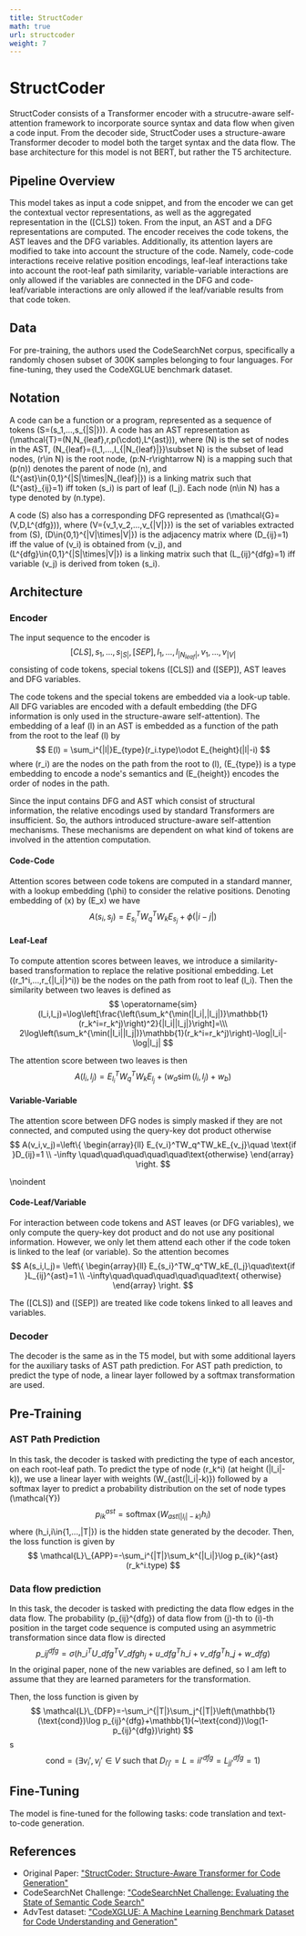 ```yaml
---
title: StructCoder
math: true
url: structcoder
weight: 7
---
```


# StructCoder

StructCoder consists of a Transformer encoder with a strucutre-aware self-attention framework to incorporate source syntax and data flow when given a code input. From the decoder side, StructCoder uses a structure-aware Transformer decoder to model both the target syntax and the data flow. The base architecture for this model is not BERT, but rather the T5 architecture.

## Pipeline Overview

This model takes as input a code snippet, and from the encoder we can get the contextual vector representations, as well as the aggregated representation in the  \([CLS]\) token. From the input, an AST and a DFG representations are computed. The encoder receives the code tokens, the AST leaves and the DFG variables. Additionally, its attention layers are modified to take into account the structure of the code. Namely, code-code interactions receive relative position encodings, leaf-leaf interactions take into account the root-leaf path similarity, variable-variable interactions are only allowed if the variables are connected in the DFG and code-leaf/variable interactions are only allowed if the leaf/variable results from that code token.

## Data

For pre-training, the authors used the CodeSearchNet corpus, specifically a randomly chosen subset of 300K samples belonging to four languages. For fine-tuning, they used the CodeXGLUE benchmark dataset.

## Notation

A code can be a function or a program, represented as a sequence of tokens \(S=(s_1,...,s_{|S|})\). A code has an AST representation as \(\mathcal{T}=(N,N_{leaf},r,p(\cdot),L^{ast})\), where \(N\) is the set of nodes in the AST, \(N_{leaf}=\{l_1,...,l_{|N_{leaf}|}\}\subset N\) is the subset of lead nodes, \(r\in N\) is the root node, \(p:N-r\rightarrow N\) is a mapping such that \(p(n)\) denotes the parent of node \(n\), and \(L^{ast}\in\{0,1\}^{|S|\times|N_{leaf}|}\) is a linking matrix such that \(L^{ast}_{ij}=1\) iff token \(s_i\) is part of leaf \(l_j\). Each node \(n\in N\) has a type denoted by \(n.type\).

A code \(S\) also has a corresponding DFG represented as \(\mathcal{G}=(V,D,L^{dfg})\), where \(V=\{v_1,v_2,...,v_{|V|}\}\) is the set of variables extracted from \(S\), \(D\in\{0,1\}^{|V|\times|V|}\) is the adjacency matrix where \(D_{ij}=1\) iff the value of \(v_i\) is obtained from \(v_j\), and \(L^{dfg}\in\{0,1\}^{|S|\times|V|}\) is a linking matrix such that \(L_{ij}^{dfg}=1\) iff variable \(v_j\) is derived from token \(s_i\).

## Architecture

### Encoder

The input sequence to the encoder is 
$$
[CLS],s_1,...,s_{|S|},[SEP],l_1,...,l_{|N_{leaf}|},v_1,...,v_{|V|}
$$
consisting of code tokens, special tokens \([CLS]\) and \([SEP]\), AST leaves and DFG variables. 

The code tokens and the special tokens are embedded via a look-up table. All DFG variables are encoded with a default embedding (the DFG information is only used in the structure-aware self-attention). The embedding of a leaf \(l\) in an AST is embedded as a function of the path from the root to the leaf \(l\) by
$$
E(l) = \sum_i^{|l|}E_{type}(r_i.type)\odot E_{height}(|l|-i)
$$
where \(r_i\) are the nodes on the path from the root to \(l\), \(E_{type}\) is a type embedding to encode a node's semantics and \(E_{height}\) encodes the order of nodes in the path.

Since the input contains DFG and AST which consist of structural information, the relative encodings used by standard Transformers are insufficient. So, the authors introduced structure-aware self-attention mechanisms. These mechanisms are dependent on what kind of tokens are involved in the attention computation.

#### Code-Code

Attention scores between code tokens are computed in a standard manner, with a lookup embedding \(\phi\) to consider the relative positions. Denoting embedding of \(x\) by \(E_x\) we have
$$
A(s_i,s_j)=E_{s_i}^TW_q^TW_kE_{s_j}+\phi(|i-j|)
$$

#### Leaf-Leaf

To compute attention scores between leaves, we introduce a similarity-based transformation to replace the relative positional embedding. Let \((r_1^i,...,r_{|l_i|}^i)\) be the nodes on the path from root to leaf \(l_i\). Then the similarity between two leaves is defined as
$$
\operatorname{sim}(l_i,l_j)=\log\left[\frac{\left(\sum_k^{\min(|l_i|,|l_j|)}\mathbb{1}(r_k^i=r_k^j)\right)^2}{|l_i||l_j|}\right]=\\\
2\log\left(\sum_k^{\min(|l_i||l_j|)}\mathbb{1}(r_k^i=r_k^j)\right)-\log|l_i|-\log|l_j|
$$

The attention score between two leaves is then
$$
A(l_i,l_j)=E_{l_i}^TW_q^TW_kE_{l_j}+(w_a\operatorname{sim}(l_i,l_j)+w_b)
$$

#### Variable-Variable

The attention score between DFG nodes is simply masked if they are not connected, and computed using the query-key dot product otherwise
$$
A(v_i,v_j)=\left\{
\begin{array}{ll}
    E_{v_i}^TW_q^TW_kE_{v_j}\quad \text{if }D_{ij}=1 \\
    -\infty \quad\quad\quad\quad\quad\text{otherwise}
\end{array}
\right.
$$

\noindent

#### Code-Leaf/Variable

For interaction between code tokens and AST leaves (or DFG variables), we only compute the query-key dot product and do not use any positional information. However, we only let them attend each other if the code token is linked to the leaf (or variable). So the attention becomes
$$
A(s_i,l_j)=
\left\{
\begin{array}{ll}
    E_{s_i}^TW_q^TW_kE_{l_j}\quad\text{if }L_{ij}^{ast}=1 \\
    -\infty\quad\quad\quad\quad\quad\text{ otherwise}
\end{array}
\right.
$$

The \([CLS]\) and \([SEP]\) are treated like code tokens linked to all leaves and variables.

### Decoder

The decoder is the same as in the T5 model, but with some additional layers for the auxiliary tasks of AST path prediction. For AST path prediction, to predict the type of node, a linear layer followed by a softmax transformation are used.

## Pre-Training

### AST Path Prediction

In this task, the decoder is tasked with predicting the type of each ancestor, on each root-leaf path. To predict the type of node \(r_k^i\) (at height \(|l_i|-k\)), we use a linear layer with weights \(W_{ast(|l_i|-k)}\) followed by a softmax layer to predict a probability distribution on the set of node types \(\mathcal{Y}\)
$$
p_{ik}^{ast}=\operatorname{softmax}(W_{ast(|l_i|-k)}h_i)
$$
where \(h_i,i\in\{1,...,|T|\}\) is the hidden state generated by the decoder. Then, the loss function is given by
$$
\mathcal{L}\_{APP}=-\sum_i^{|T|}\sum_k^{|l_i|}\log p_{ik}^{ast}(r_k^i.type)
$$

### Data flow prediction

In this task, the decoder is tasked with predicting the data flow edges in the data flow. The probability \(p_{ij}^{dfg}\) of data flow from \(j\)-th to \(i\)-th position in the target code sequence is computed using an asymmetric transformation since data flow is directed
$$
p\_{ij}^{dfg}=\sigma(h\_i^TU\_{dfg}^TV\_{dfg}h_j + u\_{dfg}^Th\_i + v\_{dfg}^Th\_j + w\_{dfg})
$$
In the original paper, none of the new variables are defined, so I am left to assume that they are learned parameters for the transformation.

Then, the loss function is given by
$$
\mathcal{L}\_{DFP}=-\sum_i^{|T|}\sum_j^{|T|}\left(\mathbb{1}(\text{cond})\log p_{ij}^{dfg}+\mathbb{1}(~\text{cond})\log(1-p_{ij}^{dfg})\right)
$$
s
$$
\text{cond}=(\exists v_i',v_j'\in V \text{ such that } D_{i'j'}=L={ii'}^{dfg}=L_{jj'}^{dfg}=1)
$$

## Fine-Tuning

The model is fine-tuned for the following tasks: code translation and text-to-code generation.

## References

- Original Paper: ["StructCoder: Structure-Aware Transformer for Code Generation"](https://arxiv.org/abs/2206.05239)
- CodeSearchNet Challenge: ["CodeSearchNet Challenge: Evaluating the State of Semantic Code Search"](https://arxiv.org/abs/1909.09436)
- AdvTest dataset: ["CodeXGLUE: A Machine Learning Benchmark Dataset for Code Understanding and Generation"](https://arxiv.org/abs/2102.04664)